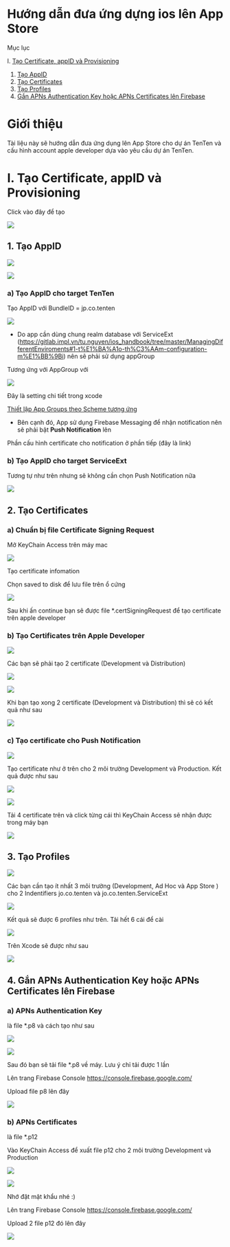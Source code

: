 # Hướng dẫn đưa ứng dựng ios lên App Store

Mục lục

I. [Tạo Certificate, appID và Provisioning](#i-t%E1%BA%A1o-certificate-appid-v%C3%A0-provisioning)

1.  [Tạo AppID](#1-t%E1%BA%A1o-appid)
2.  [Tạo Certificates](#2-t%E1%BA%A1o-certificates)
3.  [Tạo Profiles](#3-t%E1%BA%A1o-profiles)
4.  [Gắn APNs Authentication Key hoặc APNs Certificates lên Firebase](#4-g%E1%BA%AFn-apns-authentication-key-ho%E1%BA%B7c-apns-certificates-l%C3%AAn-firebase)

# Giới thiệu

Tài liệu này sẽ hướng dẫn đưa ứng dụng lên App Store cho dự án TenTen và cấu hình account apple developer dựa vào yêu cầu dự án TenTen.

# I. Tạo Certificate, appID và Provisioning

Click vào đây để tạo

![](images/image1.png)

## 1. Tạo AppID

![](images/image2.png)

![](images/image3.png)

### a) Tạo AppID cho target TenTen

Tạo AppID với BundleID = jp.co.tenten

![](images/image4.png)

- Do app cần dùng chung realm database với ServiceExt (https://gitlab.impl.vn/tu.nguyen/ios_handbook/tree/master/ManagingDifferentEnviroments#1-t%E1%BA%A1o-th%C3%AAm-configuration-m%E1%BB%9Bi) nên sẽ phải sử dụng appGroup

Tương ứng với AppGroup với

![](images/image5.png)

Đây là setting chi tiết trong xcode

[Thiết lập App Groups theo Scheme tương ứng](https://gitlab.impl.vn/tu.nguyen/ios_handbook/tree/master/ManagingDifferentEnviroments#7-thi%E1%BA%BFt-l%E1%BA%ADp-app-groups-theo-scheme-t%C6%B0%C6%A1ng-%E1%BB%A9ng)

- Bên cạnh đó, App sử dụng Firebase Messaging để nhận notification nên sẽ phải bật **Push Notification** lên

Phần cấu hình certificate cho notification ở phần tiếp (đây là link)

### b) Tạo AppID cho target ServiceExt

Tương tự như trên nhưng sẽ không cần chọn Push Notification nữa

![](images/image6.png)

## 2. Tạo Certificates

### a) Chuẩn bị file Certificate Signing Request

Mở KeyChain Access trên máy mac

![](images/image9.png)

Tạo certificate infomation

Chọn saved to disk để lưu file trên ổ cứng

![](images/image10.png)

Sau khi ấn continue bạn sẽ được file \*.certSigningRequest để tạo certificate trên apple developer

### b) Tạo Certificates trên Apple Developer

![](images/image7.png)

Các bạn sẽ phải tạo 2 certificate (Development và Distribution)

![](images/image8.png)

![](images/image11.png)

Khi bạn tạo xong 2 certificate (Development và Distribution) thì sẽ có kết quả như sau

![](images/image12.png)

### c) Tạo certificate cho Push Notification

![](images/image13.png)

Tạo certificate như ở trên cho 2 môi trường Development và Production. Kết quả được như sau

![](images/image14.png)

![](images/image15.png)

Tải 4 certificate trên và click từng cái thì KeyChain Access sẽ nhận được trong máy bạn

![](images/image16.png)

## 3. Tạo Profiles

![](images/image17.png)

Các bạn cần tạo ít nhất 3 môi trường (Development, Ad Hoc và App Store ) cho 2 Indentifiers jo.co.tenten và jo.co.tenten.ServiceExt

![](images/image18.png)

Kết quả sẽ được 6 profiles như trên. Tải hết 6 cái để cài

![](images/image19.png)

Trên Xcode sẽ được như sau

![](images/image26.png)

## 4. Gắn APNs Authentication Key hoặc APNs Certificates lên Firebase

### a) APNs Authentication Key

là file \*.p8 và cách tạo như sau

![](images/image20.png)

![](images/image21.png)

Sau đó bạn sẽ tải file \*.p8 về máy. Lưu ý chỉ tải được 1 lần

Lên trang Firebase Console https://console.firebase.google.com/

Upload file p8 lên đây

![](images/image22.png)

### b) APNs Certificates

là file \*.p12

Vào KeyChain Access để xuất file p12 cho 2 môi trường Development và Production

![](images/image23.png)

![](images/image24.png)

Nhớ đặt mật khẩu nhé :)

Lên trang Firebase Console https://console.firebase.google.com/

Upload 2 file p12 đó lên đây

![](images/image25.png)
